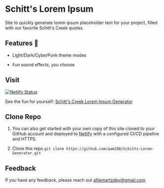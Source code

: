 
# Schitt's Lorem Ipsum

Site to quickly generate lorem ipsum placeholder text for your project, filled with our favorite Schitt's Creek quotes.

## Features  🎉

- Light/Dark/CyberPunk theme modes

- Fun sound effects, you choose

## Visit

[![Netlify Status](https://api.netlify.com/api/v1/badges/f6dbaeac-7487-4c29-935f-65a28665c5fc/deploy-status)](https://app.netlify.com/sites/schitt-ipsum/deploys)

See the fun for yourself: [Schitt's Creek Lorem Ipsum Generator](https://schitt-ipsum.netlify.app/)

## Clone Repo

1. You can also get started with your own copy of this site cloned to your GitHub account and deployed to [Netlify](http://netlify.com/) with a configured CI/CD pipeline and HTTPS.

2. Clone this repo `git clone https://github.com/aam198/Schitts-Lorem-Generator.git`

## Feedback  

If you have any feedback, please reach out alliemartzdev@gmail.com
